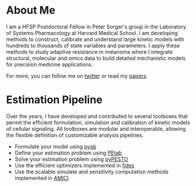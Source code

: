 # About Me

I am a HFSP Postdoctoral Fellow in Peter Sorger's group in the Laboratory of Systems Pharmacology at Harvard Medical School. I am developing methods to construct, calibrate and understand large kinetic models with hundreds to thousands of state variables and parameters. I apply these methods to study adaptive resistance in melanoma where I integrate structural, molecular and omics data to build detailed mechanistic models for precision medicine applications.

For more, you can follow me on [twitter](https://twitter.com/fabfrohlich) or read my [papers](https://scholar.google.com/citations?user=pGYETGQAAAAJ&hl=en).

# Estimation Pipeline

Over the years, I have developed and contributed to several toolboxes that permit the efficient formulation, simulation and calibration of kinetic models of cellular signaling. All toolboxes are modular and interoperable, allowing the flexible definition of customizable analysis pipelines.

- Formulate your model using [pysb](https://github.com/pysb/pysb)
- Define your estimation problem using [PEtab](https://github.com/PEtab-dev/PEtab)
- Solve your estimation problem using [pyPESTO](https://github.com/ICB-DCM/pyPESTO)
- Use the efficient optimizers implemented in [fides](https://github.com/fides-dev/fides)
- Use the scalable simulate and sensitivity computation methods implemented in [AMICI](https://github.com/AMICI-dev/AMICI)
